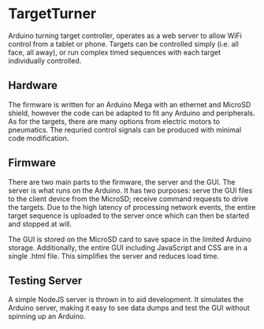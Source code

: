 # TargetTurner
Arduino turning target controller, operates as a web server to allow WiFi control from a tablet or phone. Targets can be controlled simply (i.e. all face, all away), or run complex timed sequences with each target individually controlled.

## Hardware
The firmware is written for an Arduino Mega with an ethernet and MicroSD shield, however the code can be adapted to fit any Arduino and peripherals. As for the targets, there are many options from electric motors to pneumatics. The requried control signals can be produced with minimal code modification.

## Firmware
There are two main parts to the firmware, the server and the GUI. The server is what runs on the Arduino. It has two purposes: serve the GUI files to the client device from the MicroSD; receive command requests to drive the targets. Due to the high latency of processing network events, the entire target sequence is uploaded to the server once which can then be started and stopped at will.

The GUI is stored on the MicroSD card to save space in the limited Arduino storage. Additionally, the entire GUI including JavaScript and CSS are in a single .html file. This simplifies the server and reduces load time.

## Testing Server
A simple NodeJS server is thrown in to aid development. It simulates the Arduino server, making it easy to see data dumps and test the GUI without spinning up an Arduino.